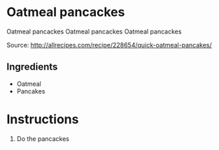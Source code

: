 # Oatmeal pancackes
Oatmeal pancackes
Oatmeal pancackes
Oatmeal pancackes

Source: http://allrecipes.com/recipe/228654/quick-oatmeal-pancakes/

## Ingredients

- Oatmeal
- Pancakes

# Instructions

1. Do the pancackes